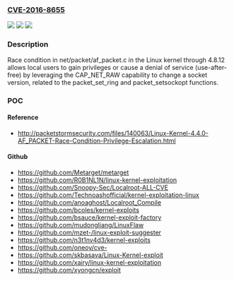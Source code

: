 ### [CVE-2016-8655](https://cve.mitre.org/cgi-bin/cvename.cgi?name=CVE-2016-8655)
![](https://img.shields.io/static/v1?label=Product&message=n%2Fa&color=blue)
![](https://img.shields.io/static/v1?label=Version&message=n%2Fa&color=blue)
![](https://img.shields.io/static/v1?label=Vulnerability&message=n%2Fa&color=brighgreen)

### Description

Race condition in net/packet/af_packet.c in the Linux kernel through 4.8.12 allows local users to gain privileges or cause a denial of service (use-after-free) by leveraging the CAP_NET_RAW capability to change a socket version, related to the packet_set_ring and packet_setsockopt functions.

### POC

#### Reference
- http://packetstormsecurity.com/files/140063/Linux-Kernel-4.4.0-AF_PACKET-Race-Condition-Privilege-Escalation.html

#### Github
- https://github.com/Metarget/metarget
- https://github.com/R0B1NL1N/linux-kernel-exploitation
- https://github.com/Snoopy-Sec/Localroot-ALL-CVE
- https://github.com/Technoashofficial/kernel-exploitation-linux
- https://github.com/anoaghost/Localroot_Compile
- https://github.com/bcoles/kernel-exploits
- https://github.com/bsauce/kernel-exploit-factory
- https://github.com/mudongliang/LinuxFlaw
- https://github.com/mzet-/linux-exploit-suggester
- https://github.com/n3t1nv4d3/kernel-exploits
- https://github.com/oneoy/cve-
- https://github.com/skbasava/Linux-Kernel-exploit
- https://github.com/xairy/linux-kernel-exploitation
- https://github.com/xyongcn/exploit

